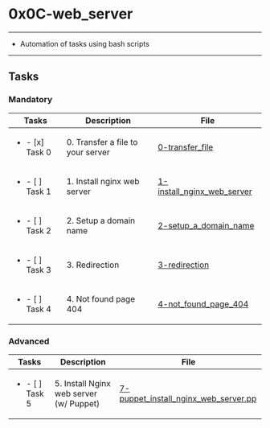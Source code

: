 # 0x0C-web_server

---

* Automation of tasks using bash scripts

---

## Tasks

### Mandatory 

| Tasks | Description | File |
| ----- | ----- | ----- |
| <ul><li> - [x] Task 0 </li></ul> | 0. Transfer a file to your server | [0-transfer_file](0-transfer_file) |
| <ul><li> - [ ] Task 1 </li></ul> | 1. Install nginx web server | [1-install_nginx_web_server](1-install_nginx_web_server) |
| <ul><li> - [ ] Task 2 </li></ul> | 2. Setup a domain name | [2-setup_a_domain_name](2-setup_a_domain_name) |
| <ul><li> - [ ] Task 3 </li></ul> | 3. Redirection | [3-redirection](3-redirection) |
| <ul><li> - [ ] Task 4 </li></ul> | 4. Not found page 404 | [4-not_found_page_404](4-not_found_page_404) |

### Advanced

| Tasks | Description | File |
| ----- | ----- | ----- |
| <ul><li> - [ ] Task 5 </li></ul> | 5. Install Nginx web server (w/ Puppet) | [7-puppet_install_nginx_web_server.pp](7-puppet_install_nginx_web_server.pp) |

